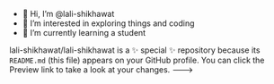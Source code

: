 - 👋 Hi, I’m @lali-shikhawat
- 👀 I’m interested in exploring things and coding
- 🌱 I’m currently learning a student

lali-shikhawat/lali-shikhawat is a ✨ special ✨ repository because its `README.md` (this file) appears on your GitHub profile.
You can click the Preview link to take a look at your changes.
--->
